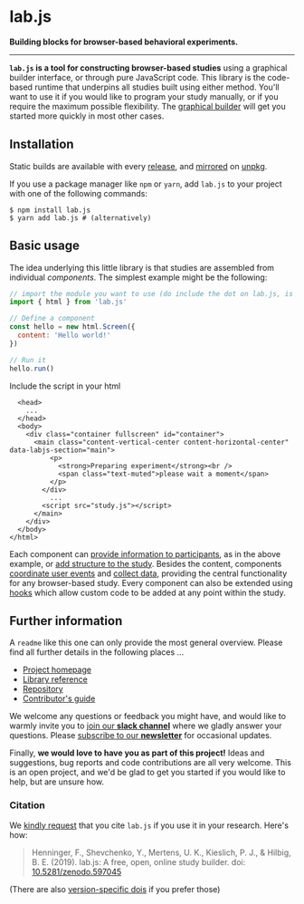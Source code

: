 # lab.js

**Building blocks for browser-based behavioral experiments.**

----

**`lab.js` is a tool for constructing browser-based studies** using a graphical builder interface, or through pure JavaScript code. This library is the code-based runtime that underpins all studies built using either method. You'll want to use it if you would like to program your study manually, or if you require the maximum possible flexibility. The [graphical builder](https://labjs.readthedocs.io/en/latest/learn/builder/) will get you started more quickly in most other cases.

## Installation

Static builds are available with every [release](https://github.com/FelixHenninger/lab.js/releases), and [mirrored](https://unpkg.com/lab.js) on [unpkg](https://unpkg.com).

If you use a package manager like `npm` or `yarn`, add `lab.js` to your project with one of the following commands:

```
$ npm install lab.js
$ yarn add lab.js # (alternatively)
```

## Basic usage

The idea underlying this little library is that studies are assembled from individual _components_. The simplest example might be the following:

```study.js
// import the module you want to use (do include the dot on lab.js, is is actually the name, not the extension)
import { html } from 'lab.js'

// Define a component
const hello = new html.Screen({
  content: 'Hello world!'
})

// Run it
hello.run()
```

Include the script in your html
```
  <head>
    ...
  </head>
  <body>
    <div class="container fullscreen" id="container">
      <main class="content-vertical-center content-horizontal-center" data-labjs-section="main">
          <p>
            <strong>Preparing experiment</strong><br />
            <span class="text-muted">please wait a moment</span>
          </p>
        </div>
          ...
        <script src="study.js"></script>
      </main>
    </div>
  </body>
</html>
```

Each component can [provide information to participants](https://labjs.readthedocs.io/en/latest/reference/html.html), as in the above example, or [add structure to the study](https://labjs.readthedocs.io/en/latest/reference/flow.html). Besides the content, components [coordinate user events](https://labjs.readthedocs.io/en/latest/reference/core.html#options.responses) and [collect data](https://labjs.readthedocs.io/en/latest/reference/data.html), providing the central functionality for any browser-based study. Every component can also be extended using [hooks](https://labjs.readthedocs.io/en/latest/reference/core.html#event-api) which allow custom code to be added at any point within the study.

## Further information

A `readme` like this one can only provide the most general overview. Please find all further details in the following places ...

* [Project homepage](https://lab.js.org/)
* [Library reference](https://labjs.readthedocs.io/en/latest/reference/index.html)
* [Repository](https://github.com/FelixHenninger/lab.js)
* [Contributor's guide](https://github.com/FelixHenninger/lab.js/blob/master/contributing.md)

We welcome any questions or feedback you might have, and would like to warmly invite you to [join our **slack channel**](https://slackin-nmbrcrnchrs.herokuapp.com/) where we gladly answer your questions. Please [subscribe to our **newsletter**](http://eepurl.com/co0K9r) for occasional updates.

Finally, **we would love to have you as part of this project!** Ideas and suggestions, bug reports and code contributions are all very welcome. This is an open project, and we'd be glad to get you started if you would like to help, but are unsure how.

### Citation

We [kindly request](https://www.youtube.com/watch?v=kVwl-Va7cNM) that you cite
``lab.js`` if you use it in your research. Here's how:

> Henninger, F., Shevchenko, Y., Mertens, U. K., Kieslich, P. J., & Hilbig, B. E. (2019). lab.js: A free, open, online study builder. doi: [10.5281/zenodo.597045](https://doi.org/10.5281/zenodo.597045)

(There are also [version-specific dois](https://doi.org/10.5281/zenodo.597045) if you prefer those)
